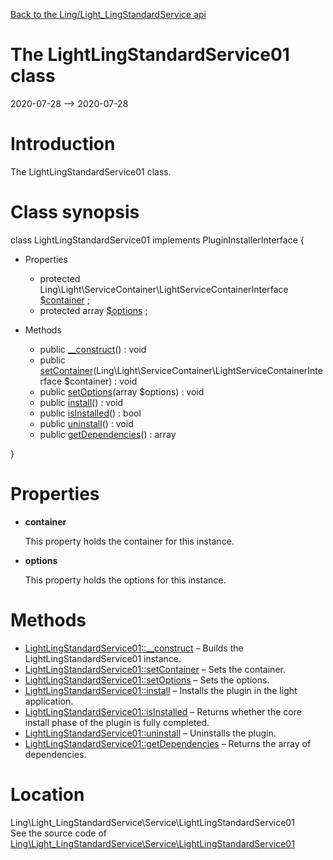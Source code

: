[Back to the Ling/Light_LingStandardService api](https://github.com/lingtalfi/Light_LingStandardService/blob/master/doc/api/Ling/Light_LingStandardService.md)



The LightLingStandardService01 class
================
2020-07-28 --> 2020-07-28






Introduction
============

The LightLingStandardService01 class.



Class synopsis
==============


class <span class="pl-k">LightLingStandardService01</span> implements PluginInstallerInterface {

- Properties
    - protected Ling\Light\ServiceContainer\LightServiceContainerInterface [$container](#property-container) ;
    - protected array [$options](#property-options) ;

- Methods
    - public [__construct](https://github.com/lingtalfi/Light_LingStandardService/blob/master/doc/api/Ling/Light_LingStandardService/Service/LightLingStandardService01/__construct.md)() : void
    - public [setContainer](https://github.com/lingtalfi/Light_LingStandardService/blob/master/doc/api/Ling/Light_LingStandardService/Service/LightLingStandardService01/setContainer.md)(Ling\Light\ServiceContainer\LightServiceContainerInterface $container) : void
    - public [setOptions](https://github.com/lingtalfi/Light_LingStandardService/blob/master/doc/api/Ling/Light_LingStandardService/Service/LightLingStandardService01/setOptions.md)(array $options) : void
    - public [install](https://github.com/lingtalfi/Light_LingStandardService/blob/master/doc/api/Ling/Light_LingStandardService/Service/LightLingStandardService01/install.md)() : void
    - public [isInstalled](https://github.com/lingtalfi/Light_LingStandardService/blob/master/doc/api/Ling/Light_LingStandardService/Service/LightLingStandardService01/isInstalled.md)() : bool
    - public [uninstall](https://github.com/lingtalfi/Light_LingStandardService/blob/master/doc/api/Ling/Light_LingStandardService/Service/LightLingStandardService01/uninstall.md)() : void
    - public [getDependencies](https://github.com/lingtalfi/Light_LingStandardService/blob/master/doc/api/Ling/Light_LingStandardService/Service/LightLingStandardService01/getDependencies.md)() : array

}




Properties
=============

- <span id="property-container"><b>container</b></span>

    This property holds the container for this instance.
    
    

- <span id="property-options"><b>options</b></span>

    This property holds the options for this instance.
    
    



Methods
==============

- [LightLingStandardService01::__construct](https://github.com/lingtalfi/Light_LingStandardService/blob/master/doc/api/Ling/Light_LingStandardService/Service/LightLingStandardService01/__construct.md) &ndash; Builds the LightLingStandardService01 instance.
- [LightLingStandardService01::setContainer](https://github.com/lingtalfi/Light_LingStandardService/blob/master/doc/api/Ling/Light_LingStandardService/Service/LightLingStandardService01/setContainer.md) &ndash; Sets the container.
- [LightLingStandardService01::setOptions](https://github.com/lingtalfi/Light_LingStandardService/blob/master/doc/api/Ling/Light_LingStandardService/Service/LightLingStandardService01/setOptions.md) &ndash; Sets the options.
- [LightLingStandardService01::install](https://github.com/lingtalfi/Light_LingStandardService/blob/master/doc/api/Ling/Light_LingStandardService/Service/LightLingStandardService01/install.md) &ndash; Installs the plugin in the light application.
- [LightLingStandardService01::isInstalled](https://github.com/lingtalfi/Light_LingStandardService/blob/master/doc/api/Ling/Light_LingStandardService/Service/LightLingStandardService01/isInstalled.md) &ndash; Returns whether the core install phase of the plugin is fully completed.
- [LightLingStandardService01::uninstall](https://github.com/lingtalfi/Light_LingStandardService/blob/master/doc/api/Ling/Light_LingStandardService/Service/LightLingStandardService01/uninstall.md) &ndash; Uninstalls the plugin.
- [LightLingStandardService01::getDependencies](https://github.com/lingtalfi/Light_LingStandardService/blob/master/doc/api/Ling/Light_LingStandardService/Service/LightLingStandardService01/getDependencies.md) &ndash; Returns the array of dependencies.





Location
=============
Ling\Light_LingStandardService\Service\LightLingStandardService01<br>
See the source code of [Ling\Light_LingStandardService\Service\LightLingStandardService01](https://github.com/lingtalfi/Light_LingStandardService/blob/master/Service/LightLingStandardService01.php)



